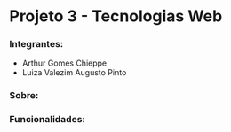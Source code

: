 # Projeto 3 - Tecnologias Web

### Integrantes:
- Arthur Gomes Chieppe
- Luiza Valezim Augusto Pinto

### Sobre:

### Funcionalidades:
